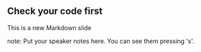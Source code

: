 ##  Check your code first

This is a new Markdown slide

note:
    Put your speaker notes here.
    You can see them pressing 's'.
